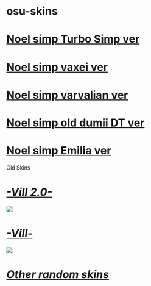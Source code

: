 # osu-skins

# [Noel simp Turbo Simp ver](https://www.mediafire.com/file/5srwr00ztcvoalh/-_Noel_Simp_-_Turbo_Simp.osk/file)

# [Noel simp vaxei ver](http://www.mediafire.com/file/yuq0oofudc7vd4e/-_Noel_simp_added_bacon.osk/file)

# [Noel simp varvalian ver](https://www.mediafire.com/file/fgaf6z9xu7jae9m/-_Noel_Simp_%25E2%2580%2593_Varv.osk/file)

# [Noel simp old dumii DT ver](http://www.mediafire.com/file/dwaxwqx9sxs5ubn/-_Noel_Simp_%25E2%2580%2593_Dumii_DT.osk/file)

# [Noel simp Emilia ver](http://www.mediafire.com/file/ncadtifhnviralj/-_Noel_Simp_%25E2%2580%2593_Emilia.osk/file)

Old Skins

# [_-Vill 2.0-_](http://www.mediafire.com/file/hsjem3f3fj2j8c4/_-Vill_2.0-_.osk/file)
![](https://osu.ppy.sh/ss/13246453)

# [_-Vill-_](http://www.mediafire.com/file/hrwshq26wz22vu4/_-Vill-_.osk/file)
![](https://osu.ppy.sh/ss/13246498)

# [_Other random skins_](https://drive.google.com/drive/folders/1x8rp7_CdSw60z-zf4vvfv7p0BmDa189f)
